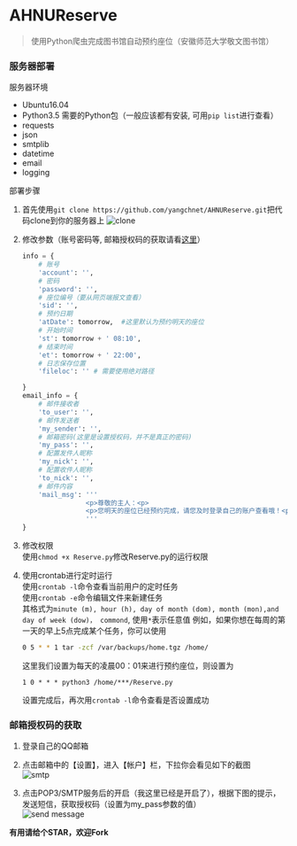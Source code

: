 # AHNUReserve
> 使用Python爬虫完成图书馆自动预约座位（安徽师范大学敬文图书馆）

### 服务器部署
服务器环境
* Ubuntu16.04
* Python3.5
需要的Python包（一般应该都有安装, 可用```pip list```进行查看）  
* requests
* json
* smtplib
* datetime
* email
* logging

部署步骤  
1. 首先使用```git clone https://github.com/yangchnet/AHNUReserve.git```把代码clone到你的服务器上
    ![clone](https://github.com/yangchnet/AHNUReserve/blob/master/img/clone.png?raw=true)

2. 修改参数（账号密码等, 邮箱授权码的获取请看[这里](#邮箱授权码的获取)）  
	```Python
	info = {
        # 账号
        'account': '',
        # 密码
        'password': '',
        # 座位编号（要从网页端报文查看）
        'sid': '',
        # 预约日期
        'atDate': tomorrow,  #这里默认为预约明天的座位
        # 开始时间
        'st': tomorrow + ' 08:10',
        # 结束时间
        'et': tomorrow + ' 22:00',
        # 日志保存位置
        'fileloc': '' # 需要使用绝对路径

    }
    email_info = {
        # 邮件接收者
        'to_user': '',
        # 邮件发送者
        'my_sender': '',
        # 邮箱密码(这里是设置授权码，并不是真正的密码)
        'my_pass': '',
        # 配置发件人昵称
        'my_nick': '',
        # 配置收件人昵称
        'to_nick': '',
        # 邮件内容
        'mail_msg': '''
                    <p>尊敬的主人：<p>
                    <p>您明天的座位已经预约完成，请您及时登录自己的账户查看哦！<p>
                    '''
    }
	```
     
3. 修改权限  
    使用```chmod +x Reserve.py```修改Reserve.py的运行权限  
    
4. 使用crontab进行定时运行  
    使用```crontab -l```命令查看当前用户的定时任务  
    使用```crontab -e```命令编辑文件来新建任务  
    其格式为```minute (m), hour (h), day of month (dom), month (mon),and day of week (dow)， commond```, 使用```*```表示任意值
    例如，如果你想在每周的第一天的早上5点完成某个任务，你可以使用    
    ```bash
    0 5 * * 1 tar -zcf /var/backups/home.tgz /home/
    ```
    这里我们设置为每天的凌晨00：01来进行预约座位，则设置为  
    ```
    1 0 * * * python3 /home/***/Reserve.py
    ```
    设置完成后，再次用```crontab -l```命令查看是否设置成功  
    
### 邮箱授权码的获取    
1. 登录自己的QQ邮箱  

2. 点击邮箱中的【设置】，进入【帐户】栏，下拉你会看见如下的截图  
    ![smtp](https://github.com/yangchnet/AHNUReserve/blob/master/img/smtp.png?raw=true)
    
3. 点击POP3/SMTP服务后的开启（我这里已经是开启了），根据下图的提示，发送短信，获取授权码（设置为my_pass参数的值）  
    ![send message](https://github.com/yangchnet/AHNUReserve/blob/master/img/message.png?raw=true)
    
**有用请给个STAR，欢迎Fork**
